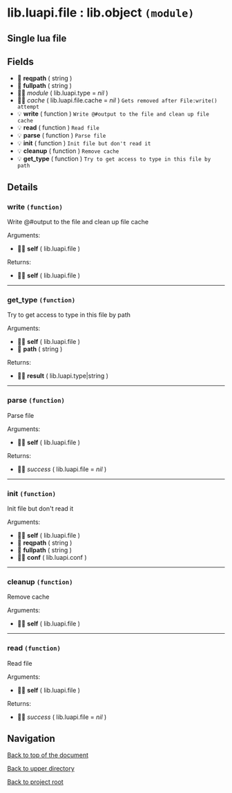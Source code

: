 # lib.luapi.file : lib.object `(module)`

## Single lua file

## Fields

- 📝 **reqpath** ( string )
- 📝 **fullpath** ( string )
- 👨‍👦 _module_ ( lib.luapi.type = *nil* )
- 👨‍👦 _cache_ ( lib.luapi.file.cache = *nil* )
	`Gets removed after File:write() attempt`
- 💡 **write** ( function )
	`Write @#output to the file and clean up file cache`
- 💡 **read** ( function )
	`Read file`
- 💡 **parse** ( function )
	`Parse file`
- 💡 **init** ( function )
	`Init file but don't read it`
- 💡 **cleanup** ( function )
	`Remove cache`
- 💡 **get_type** ( function )
	`Try to get access to type in this file by path`

## Details

### write `(function)`

Write @#output to the file and clean up file cache

Arguments:

- 👨‍👦 **self** ( lib.luapi.file )

Returns:

- 👨‍👦 **self** ( lib.luapi.file )

---

### get_type `(function)`

Try to get access to type in this file by path

Arguments:

- 👨‍👦 **self** ( lib.luapi.file )
- 📝 **path** ( string )

Returns:

- 👨‍👦 **result** ( lib.luapi.type|string )

---

### parse `(function)`

Parse file

Arguments:

- 👨‍👦 **self** ( lib.luapi.file )

Returns:

- 👨‍👦 _success_ ( lib.luapi.file = *nil* )

---

### init `(function)`

Init file but don't read it

Arguments:

- 👨‍👦 **self** ( lib.luapi.file )
- 📝 **reqpath** ( string )
- 📝 **fullpath** ( string )
- 👨‍👦 **conf** ( lib.luapi.conf )

---

### cleanup `(function)`

Remove cache

Arguments:

- 👨‍👦 **self** ( lib.luapi.file )

---

### read `(function)`

Read file

Arguments:

- 👨‍👦 **self** ( lib.luapi.file )

Returns:

- 👨‍👦 _success_ ( lib.luapi.file = *nil* )

## Navigation

[Back to top of the document](#libluapifile--libobject-module)

[Back to upper directory](..)

[Back to project root](/../..)
